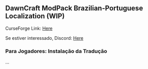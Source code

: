## DawnCraft ModPack Brazilian-Portuguese Localization (WIP)

CurseForge Link: [Here](https://www.curseforge.com/minecraft/modpacks/dawn-craft "DawnCraft - An Adventure RPG Modpack")

Se estiver interessado, Discord: [Here](https://discord.gg/5vPSPJtx "DawnCraft - Tradução pt_br")

### Para Jogadores: Instalação da Tradução

 ...
